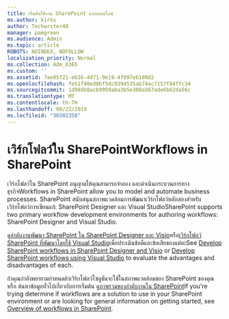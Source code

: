 ```yaml
---
title: เริ่มต้นใช้งาน SharePoint แบบออนไลน์
ms.author: kirks
author: Techwriter40
manager: pamgreen
ms.audience: Admin
ms.topic: article
ROBOTS: NOINDEX, NOFOLLOW
localization_priority: Normal
ms.collection: Adm_O365
ms.custom: ''
ms.assetid: 7ae05f21-eb16-4d71-9e19-4f097eb100d2
ms.openlocfilehash: fe51f40ed8bf5dc9394535ab74ac7157f84ffc34
ms.sourcegitcommit: 1d98db8acb9959aba3b5e308a567ade6b62da56c
ms.translationtype: MT
ms.contentlocale: th-TH
ms.lasthandoff: 08/22/2019
ms.locfileid: "36502358"
---
```

# <a name="workflows-in-sharepoint"></a><span data-ttu-id="82d96-102">เวิร์กโฟลว์ใน SharePoint</span><span class="sxs-lookup"><span data-stu-id="82d96-102">Workflows in SharePoint</span></span>

<span data-ttu-id="82d96-103">เวิร์กโฟลว์ใน SharePoint อนุญาตให้คุณสามารถจำลอง และดำเนินกระบวนการทางธุรกิจ</span><span class="sxs-lookup"><span data-stu-id="82d96-103">Workflows in SharePoint allow you to model and automate business processes.</span></span> <span data-ttu-id="82d96-104">SharePoint สนับสนุนสภาพแวดล้อมการพัฒนาเวิร์กโฟลว์หลักสองสำหรับเวิร์กโฟลว์การเขียนแก้: SharePoint Designer และ Visual Studio</span><span class="sxs-lookup"><span data-stu-id="82d96-104">SharePoint supports two primary workflow development environments for authoring workflows: SharePoint Designer and Visual Studio.</span></span> 

<span data-ttu-id="82d96-105">ดู[ลำดับงานพัฒนา SharePoint ใน SharePoint Designer และ Visio](https://docs.microsoft.com/sharepoint/dev/general-development/develop-sharepoint-workflows-using-visual-studio)หรือ[เวิร์กโฟลว์ SharePoint ที่พัฒนาโดยใช้ Visual Studio](https://docs.microsoft.com/sharepoint/dev/general-development/develop-sharepoint-workflows-using-visual-studio)เพื่อประเมินข้อดีและข้อเสียของแต่ละ</span><span class="sxs-lookup"><span data-stu-id="82d96-105">See [Develop SharePoint workflows in SharePoint Designer and Visio](https://docs.microsoft.com/sharepoint/dev/general-development/develop-sharepoint-workflows-using-visual-studio) or [Develop SharePoint workflows using Visual Studio](https://docs.microsoft.com/sharepoint/dev/general-development/develop-sharepoint-workflows-using-visual-studio) to evaluate the advantages and disadvantages of each.</span></span> 

<span data-ttu-id="82d96-106">ถ้าคุณกำลังพยายามกำหนดถ้าเวิร์กโฟลว์โซลูชันจะใช้ในสภาพแวดล้อมของ SharePoint ของคุณ หรือ ค้นหาข้อมูลทั่วไปเกี่ยวกับการเริ่มต้น ดู[ภาพรวมของลำดับงานใน SharePoint](https://docs.microsoft.com/sharepoint/dev/general-development/get-started-with-workflows-in-sharepoint#overview-of-workflows-in-sharepoint)</span><span class="sxs-lookup"><span data-stu-id="82d96-106">If you're trying determine if workflows are a solution to use in your SharePoint environment or are looking for general information on getting started, see [Overview of workflows in SharePoint](https://docs.microsoft.com/sharepoint/dev/general-development/get-started-with-workflows-in-sharepoint#overview-of-workflows-in-sharepoint).</span></span>